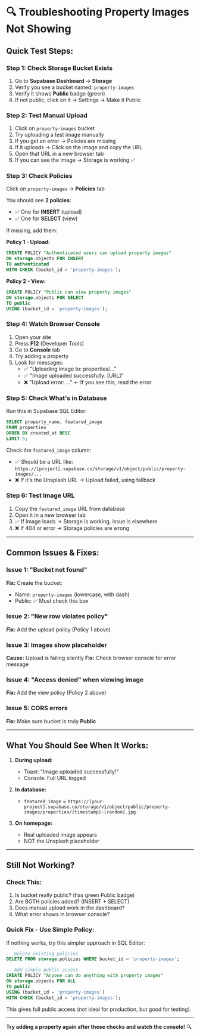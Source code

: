 # 🔍 Troubleshooting Property Images Not Showing

## Quick Test Steps:

### Step 1: Check Storage Bucket Exists
1. Go to **Supabase Dashboard** → **Storage**
2. Verify you see a bucket named: `property-images`
3. Verify it shows **Public** badge (green)
4. If not public, click on it → Settings → Make it Public

### Step 2: Test Manual Upload
1. Click on `property-images` bucket
2. Try uploading a test image manually
3. If you get an error → Policies are missing
4. If it uploads → Click on the image and copy the URL
5. Open that URL in a new browser tab
6. If you can see the image → Storage is working ✅

### Step 3: Check Policies
Click on `property-images` → **Policies** tab

You should see **2 policies**:
- ✅ One for **INSERT** (upload)
- ✅ One for **SELECT** (view)

If missing, add them:

**Policy 1 - Upload:**
```sql
CREATE POLICY "Authenticated users can upload property images"
ON storage.objects FOR INSERT
TO authenticated
WITH CHECK (bucket_id = 'property-images');
```

**Policy 2 - View:**
```sql
CREATE POLICY "Public can view property images"
ON storage.objects FOR SELECT
TO public
USING (bucket_id = 'property-images');
```

### Step 4: Watch Browser Console
1. Open your site
2. Press **F12** (Developer Tools)
3. Go to **Console** tab
4. Try adding a property
5. Look for messages:
   - ✅ "Uploading image to: properties/..."
   - ✅ "Image uploaded successfully: [URL]"
   - ❌ "Upload error: ..." ← If you see this, read the error

### Step 5: Check What's in Database
Run this in Supabase SQL Editor:
```sql
SELECT property_name, featured_image 
FROM properties 
ORDER BY created_at DESC 
LIMIT 5;
```

Check the `featured_image` column:
- ✅ Should be a URL like: `https://[project].supabase.co/storage/v1/object/public/property-images/...`
- ❌ If it's the Unsplash URL → Upload failed, using fallback

### Step 6: Test Image URL
1. Copy the `featured_image` URL from database
2. Open it in a new browser tab
3. ✅ If image loads → Storage is working, issue is elsewhere
4. ❌ If 404 or error → Storage policies are wrong

---

## Common Issues & Fixes:

### Issue 1: "Bucket not found"
**Fix:** Create the bucket:
- Name: `property-images` (lowercase, with dash)
- Public: ✅ Must check this box

### Issue 2: "New row violates policy"
**Fix:** Add the upload policy (Policy 1 above)

### Issue 3: Images show placeholder
**Cause:** Upload is failing silently
**Fix:** Check browser console for error message

### Issue 4: "Access denied" when viewing image
**Fix:** Add the view policy (Policy 2 above)

### Issue 5: CORS errors
**Fix:** Make sure bucket is truly **Public**

---

## What You Should See When It Works:

1. **During upload:**
   - Toast: "Image uploaded successfully!"
   - Console: Full URL logged

2. **In database:**
   - `featured_image` = `https://[your-project].supabase.co/storage/v1/object/public/property-images/properties/[timestamp]-[random].jpg`

3. **On homepage:**
   - Real uploaded image appears
   - NOT the Unsplash placeholder

---

## Still Not Working?

### Check This:
1. Is bucket really public? (has green Public badge)
2. Are BOTH policies added? (INSERT + SELECT)
3. Does manual upload work in the dashboard?
4. What error shows in browser console?

### Quick Fix - Use Simple Policy:
If nothing works, try this simpler approach in SQL Editor:

```sql
-- Delete existing policies
DELETE FROM storage.policies WHERE bucket_id = 'property-images';

-- Add simple public access
CREATE POLICY "Anyone can do anything with property images"
ON storage.objects FOR ALL
TO public
USING (bucket_id = 'property-images')
WITH CHECK (bucket_id = 'property-images');
```

This gives full public access (not ideal for production, but good for testing).

---

**Try adding a property again after these checks and watch the console!** 🔍

